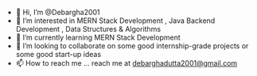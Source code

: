 - 👋 Hi, I’m @Debargha2001
- 👀 I’m interested in MERN Stack Development , Java Backend Development , Data Structures & Algorithms
- 🌱 I’m currently learning MERN Stack Development
- 💞️ I’m looking to collaborate on some good internship-grade projects or some good start-up ideas
- 📫 How to reach me ... reach me at debarghadutta2001@gmail.com

<!---
Debargha2001/Debargha2001 is a ✨ special ✨ repository because its `README.md` (this file) appears on your GitHub profile.
You can click the Preview link to take a look at your changes.
--->
